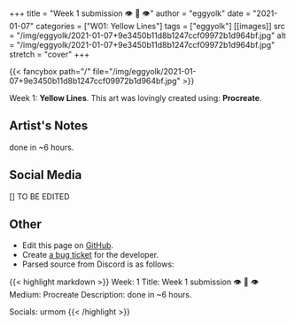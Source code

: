 +++
title =       "Week 1 submission 👁️ 👄 👁️"
author =      "eggyolk"
date =        "2021-01-07"
categories =  ["W01: Yellow Lines"]
tags =        ["eggyolk"]
[[images]]
                      src = "/img/eggyolk/2021-01-07+9e3450b11d8b1247ccf09972b1d964bf.jpg"
                      alt = "/img/eggyolk/2021-01-07+9e3450b11d8b1247ccf09972b1d964bf.jpg"
                      stretch = "cover"
+++


{{< fancybox path="/" file="/img/eggyolk/2021-01-07+9e3450b11d8b1247ccf09972b1d964bf.jpg" >}}


Week 1: **Yellow Lines**. This art was lovingly created using: **Procreate**.

## Artist's Notes

done in ~6 hours.

## Social Media

[] TO BE EDITED

## Other

- Edit this page on [GitHub](https://github.com/teaminkling/web-refresh/edit/main/blog/content/blog/eggyolk-week-1-3d18.md).
- Create [a bug ticket](https://github.com/teaminkling/web-refresh/issues/new?assignees=&labels=bug&template=problem-report.md&title=) for the developer.
- Parsed source from Discord is as follows:

{{< highlight markdown >}}
Week: 1
Title: Week 1 submission 👁️ 👄 👁️ 
Medium: Procreate
Description: done in ~6 hours.

Socials: urmom
{{< /highlight >}}